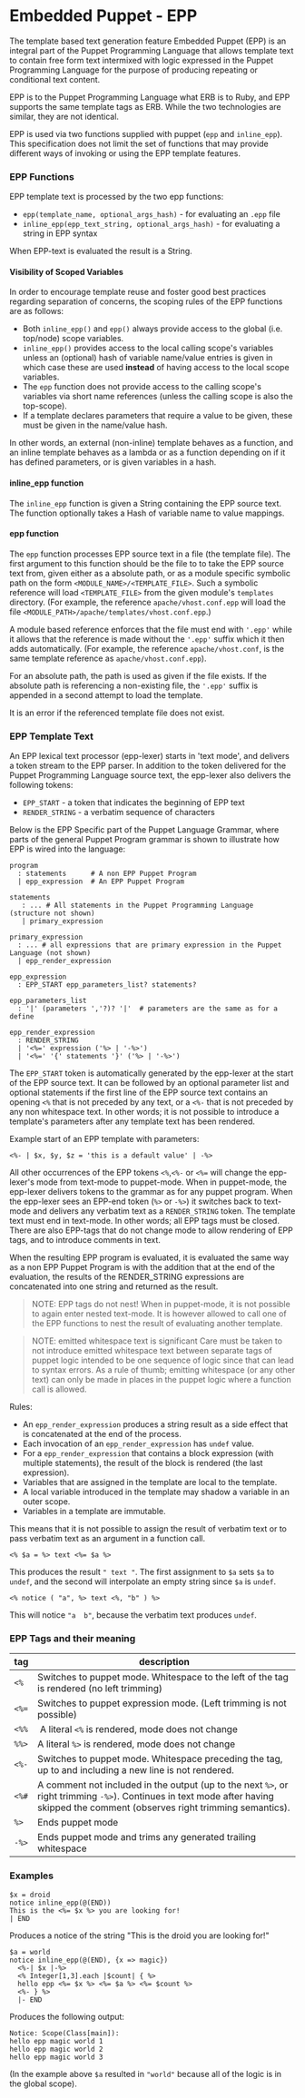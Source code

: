 # Embedded Puppet - EPP

The template based text generation feature Embedded Puppet (EPP) is an integral part of the Puppet Programming Language that allows template text to contain free form text intermixed with logic expressed in the Puppet Programming Language for the purpose of producing repeating or conditional text content.

EPP is to the Puppet Programming Language what ERB is to Ruby, and EPP supports the same template tags as ERB. While the two technologies are similar, they are not identical.

EPP is used via two functions supplied with puppet (`epp` and `inline_epp`). This specification does not limit the set of functions that may provide different ways of invoking or using the EPP template features.

### EPP Functions

EPP template text is processed by the two epp functions:

* `epp(template_name, optional_args_hash)` - for evaluating an `.epp` file
* `inline_epp(epp_text_string, optional_args_hash)` - for evaluating a string in EPP syntax

When EPP-text is evaluated the result is a String.

#### Visibility of Scoped Variables

In order to encourage template reuse and foster good best practices regarding separation of
concerns, the scoping rules of the EPP functions are as follows:

* Both `inline_epp()` and `epp()` always provide access to the global (i.e. top/node) scope 
  variables.
* `inline_epp()` provides access to the local calling scope's variables unless an
  (optional) hash of variable name/value entries is given in which case these are used **instead** 
  of having access to the local scope variables.
* The `epp` function does not provide access to the calling scope's variables via short 
  name references (unless the calling scope is also the top-scope).  
* If a template declares parameters that require a value to be given, these must be given in 
  the name/value hash.
  
In other words, an external (non-inline) template behaves as a function, and an inline
template behaves as a lambda or as a function depending on if it has defined parameters, or is given variables in a hash.

#### inline_epp function

The `inline_epp` function is given a String containing the EPP source text. The function optionally takes a Hash of variable name to value mappings. 

#### epp function

The `epp` function processes EPP source text in a file (the template file).
The first argument to this function should be the file to to take the EPP source text
from, given either as a absolute path, or as a module specific symbolic path on the form `<MODULE_NAME>/<TEMPLATE_FILE>`.
Such a symbolic reference will load `<TEMPLATE_FILE>` from the given module's `templates`
directory. (For example, the reference `apache/vhost.conf.epp` will load the
file `<MODULE_PATH>/apache/templates/vhost.conf.epp`.)

A module based reference enforces that the file must end with `'.epp'` while it allows that the reference is made without the `'.epp'` suffix which it then adds automatically. (For example, the reference `apache/vhost.conf`, is the same template reference as `apache/vhost.conf.epp`).

For an absolute path, the path is used as given if the file exists. If the absolute path is referencing a non-existing file, the `'.epp'` suffix is appended in a second attempt to load the template.

It is an error if the referenced template file does not exist.

### EPP Template Text

An EPP lexical text processor (epp-lexer) starts in 'text mode', and delivers a token stream to the EPP parser. In addition to the token delivered for the Puppet Programming Language source text,
the epp-lexer also delivers the following tokens:

* `EPP_START` - a token that indicates the beginning of EPP text
* `RENDER_STRING` - a verbatim sequence of characters

Below is the EPP Specific part of the Puppet Language Grammar, where parts of the general Puppet Program grammar is shown to illustrate how EPP is wired into the language:

    program
      : statements      # A non EPP Puppet Program
      | epp_expression  # An EPP Puppet Program

    statements
       : ... # All statements in the Puppet Programming Language (structure not shown)
       | primary_expression
       
    primary_expression
      : ... # all expressions that are primary expression in the Puppet Language (not shown)
      | epp_render_expression
      
    epp_expression
      : EPP_START epp_parameters_list? statements?

    epp_parameters_list
      : '|' (parameters ','?)? '|'  # parameters are the same as for a define

    epp_render_expression
      : RENDER_STRING
      | '<%=' expression ('%> | '-%>')
      | '<%=' '{' statements '}' ('%> | '-%>')


The `EPP_START` token is automatically generated by the epp-lexer at the start of the EPP source text. It can be followed by an optional parameter list and optional statements if
the first line of the EPP source text contains an opening `<%` that is not preceded by any text,
or a `<%-` that is not preceded by any non whitespace text. In other words; it is not possible to introduce a template's parameters after any template text has been rendered.

Example start of an EPP template with parameters:

    <%- | $x, $y, $z = 'this is a default value' | -%>

All other occurrences of the EPP tokens `<%`,`<%-` or `<%=` will change the epp-lexer's mode from
text-mode to puppet-mode. 
When in puppet-mode, the epp-lexer delivers tokens to the grammar as for any puppet program. 
When the epp-lexer sees an EPP-end token (`%>` or `-%>`) it switches back to text-mode and delivers any verbatim text as a `RENDER_STRING` token. The template text must end in text-mode. In other words; all EPP tags must be closed. There are also EPP-tags that do not change mode to allow rendering of EPP tags, and to introduce comments in text.

When the resulting EPP program is evaluated, it is evaluated the same way as a non EPP Puppet Program is with the addition that at the end of the evaluation, the results of the RENDER_STRING expressions are concatenated into one string and returned as the result.

> NOTE:
> EPP tags do not nest! When in puppet-mode, it is not possible to again enter nested text-mode.
> It is however allowed to call one of the EPP functions to
> nest the result of evaluating another template.

> NOTE: emitted whitespace text is significant
> Care must be taken to not introduce emitted whitespace text between separate tags of puppet logic
> intended to be one sequence of logic since that can lead to syntax errors.
> As a rule of thumb; emitting whitespace (or any other
> text) can only be made in places in the puppet logic where a function call is allowed.

Rules:

* An `epp_render_expression` produces a string result as a side effect that is concatenated at
  the end of the process.
* Each invocation of an `epp_render_expression` has `undef` value.
* For a `epp_render_expression` that contains a block expression (with multiple statements), the
  result of the block is rendered (the last expression).
* Variables that are assigned in the template are local to the template.
* A local variable introduced in the template may shadow a variable in an outer scope.
* Variables in a template are immutable.

This means that it is not possible to assign the result of verbatim text or to pass verbatim
text as an argument in a function call.

    <% $a = %> text <%= $a %>
    
This produces the result `" text "`. The first assignment to `$a` sets `$a` to `undef`, and the second will interpolate an empty string since `$a` is `undef`.

    <% notice ( "a", %> text <%, "b" ) %>

This will notice `"a  b"`, because the verbatim text produces `undef`.

### EPP Tags and their meaning

| tag | description |
| --- | --- |
| `<%`  | Switches to puppet mode. Whitespace to the left of the tag is rendered (no left trimming)|
| `<%=` | Switches to puppet expression mode. (Left trimming is not possible) |
| `<%%` | A literal `<%` is rendered, mode does not change |
| `%%>` | A literal `%>` is rendered, mode does not change |
| `<%-` | Switches to puppet mode. Whitespace preceding the tag, up to and including a new line is not rendered. |
| `<%#` | A comment not included in the output (up to the next `%>`, or right trimming `-%>`). Continues in text mode after having skipped the comment (observes right trimming semantics).
| `%>` | Ends puppet mode
| `-%>` | Ends puppet mode and trims any generated trailing whitespace |


### Examples

    $x = droid
    notice inline_epp(@(END))
    This is the <%= $x %> you are looking for!
    | END

Produces a notice of the string "This is the droid you are looking for!"
    
    $a = world
    notice inline_epp(@(END), {x => magic})
      <%-| $x |-%>
      <% Integer[1,3].each |$count| { %>
      hello epp <%= $x %> <%= $a %> <%= $count %>
      <%- } %>
      |- END

Produces the following output:

    Notice: Scope(Class[main]): 
    hello epp magic world 1
    hello epp magic world 2
    hello epp magic world 3

(In the example above `$a` resulted in `"world"` because all of the logic is in the global scope).

